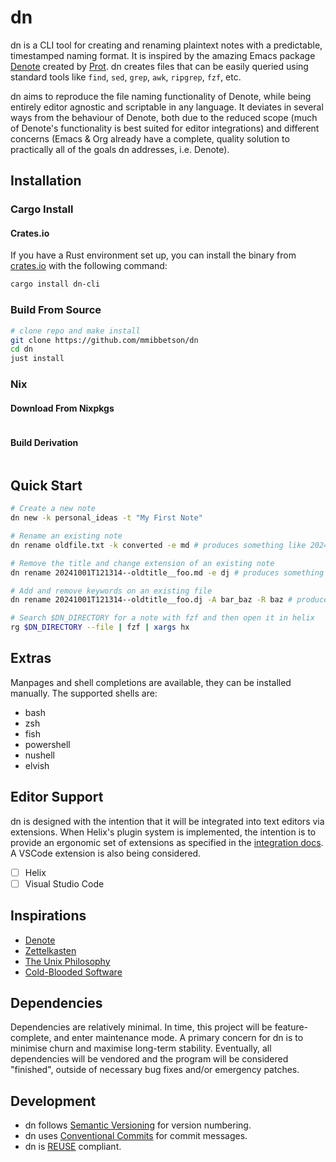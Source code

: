 <!--
SPDX-FileCopyrightText: 2024-2025 Matthew Mark Ibbetson
SPDX-FileContributor: Matthew Mark Ibbetson

SPDX-License-Identifier: GPL-3.0-or-later
-->

# dn

dn is a CLI tool for creating and renaming plaintext notes with a predictable, timestamped naming format. It is inspired by the amazing Emacs package [Denote](https://protesilaos.com/emacs/denote) created by [Prot](https://protesilaos.com/). dn creates files that can be easily queried using standard tools like `find`, `sed`, `grep`, `awk`, `ripgrep`, `fzf`, etc.

dn aims to reproduce the file naming functionality of Denote, while being entirely editor agnostic and scriptable in any language. It deviates in several ways from the behaviour of Denote, both due to the reduced scope (much of Denote's functionality is best suited for editor integrations) and different concerns (Emacs & Org already have a complete, quality solution to practically all of the goals dn addresses, i.e. Denote).

## Installation

### Cargo Install

#### Crates.io

If you have a Rust environment set up, you can install the binary from [crates.io](https://crates.io/crates/dn-cli) with the following command:

```sh
cargo install dn-cli
```

### Build From Source

```sh
# clone repo and make install
git clone https://github.com/mmibbetson/dn
cd dn
just install
```

### Nix

#### Download From Nixpkgs

```sh

```

#### Build Derivation

```sh

```

## Quick Start

```bash
# Create a new note
dn new -k personal_ideas -t "My First Note"

# Rename an existing note
dn rename oldfile.txt -k converted -e md # produces something like 20241006T145030--oldfile__converted.md

# Remove the title and change extension of an existing note
dn rename 20241001T121314--oldtitle__foo.md -e dj # produces something like 20241001T121314--oldtitle__foo.dj

# Add and remove keywords on an existing file
dn rename 20241001T121314--oldtitle__foo.dj -A bar_baz -R baz # produces 20241001T121314--oldtitle__foo_bar.dj

# Search $DN_DIRECTORY for a note with fzf and then open it in helix
rg $DN_DIRECTORY --file | fzf | xargs hx
```

## Extras

Manpages and shell completions are available, they can be installed manually. The supported shells are:

- bash
- zsh
- fish
- powershell
- nushell
- elvish

## Editor Support

dn is designed with the intention that it will be integrated into text editors via extensions. When Helix's plugin system is implemented, the intention is to provide an ergonomic set of extensions as specified in the [integration docs](./docs/dev/integrations.md). A VSCode extension is also being considered.

- [ ] Helix
- [ ] Visual Studio Code

## Inspirations

- [Denote](https://protesilaos.com/emacs/denote)
- [Zettelkasten](https://zettelkasten.de/introduction/)
- [The Unix Philosophy](https://en.wikipedia.org/wiki/Unix_philosophy)
- [Cold-Blooded Software](https://dubroy.com/blog/cold-blooded-software/)

## Dependencies

Dependencies are relatively minimal. In time, this project will be feature-complete, and enter maintenance mode. A primary concern for dn is to minimise churn and maximise long-term stability. Eventually, all dependencies will be vendored and the program will be considered "finished", outside of necessary bug fixes and/or emergency patches.

## Development

- dn follows [Semantic Versioning](https://semver.org/) for version numbering.
- dn uses [Conventional Commits](https://www.conventionalcommits.org/) for commit messages.
- dn is [REUSE](https://reuse.software/) compliant.
